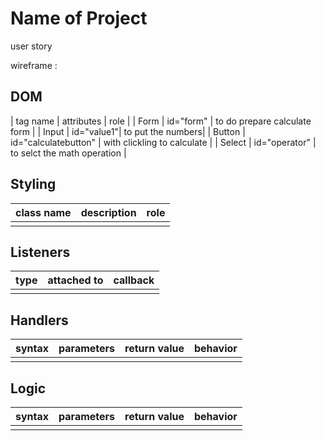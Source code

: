 # Name of Project

user story

wireframe :[](https://wireframe.cc/m8UfSe)

## DOM

| tag name | attributes | role |
| Form | id="form" | to do prepare calculate form  |
| Input | id="value1"| to put the numbers| 
| Button | id="calculatebutton" | with clickling to calculate |
| Select | id="operator" | to selct the math operation |

## Styling

| class name | description | role |
| --- | --- | --- |
| | | |

## Listeners

| type | attached to | callback |
| --- | --- | --- |
| | | |

## Handlers

| syntax | parameters | return value | behavior |
| --- | --- | --- | --- |
| | | | |

## Logic

| syntax | parameters | return value | behavior |
| --- | --- | --- | --- |
| | | | |

